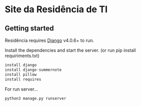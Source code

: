 # Site da Residência de TI

## Getting started

Residência requires [Django](https://www.djangoproject.com/) v4.0.6+ to run.

Install the dependencies and start the server. (or run pip install requiriments.txt)

~~~python
install django
install django-summernote
install pillow
install requires
~~~

For run server...

~~~python
python3 manage.py runserver
~~~